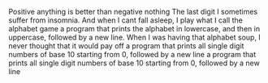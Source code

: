 Positive anything is better than negative nothing
The last digit
I sometimes suffer from insomnia. And when I cant fall asleep, I play what I call the alphabet game
a program that prints the alphabet in lowercase, and then in uppercase, followed by a new line.
When I was having that alphabet soup, I never thought that it would pay off
 a program that prints all single digit numbers of base 10 starting from 0, followed by a new line
a program that prints all single digit numbers of base 10 starting from 0, followed by a new line
